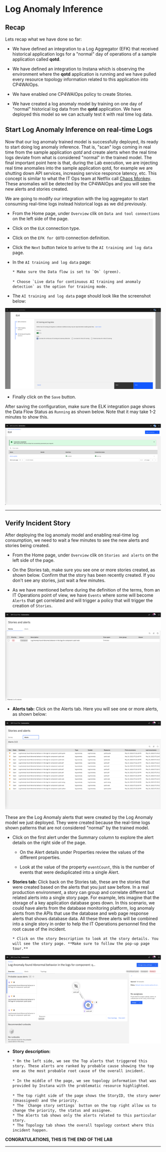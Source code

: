 
# Log Anomaly Inference

## Recap

Lets recap what we have done so far:

* We have defined an integration to a Log Aggregator (EFK) that received historical application logs for a "normal" day of operations of a sample application called **qotd**.

* We have defined an integration to Instana which is observing the environment where the **qotd** application is running and we have pulled every resource topology information related to this application into CP4WAIOps.

* We have enabled one CP4WAIOps policy to create Stories.

* We have created a log anomaly model by training on one day of "normal" historical log data from the **qotd** application. We have deployed this model so we can actually test it with real time log data.  



## Start Log Anomaly Inference on real-time Logs

Now that our log anomaly trained model is successfully deployed, its ready to start doing log anomaly inference. That is, "scan" logs coming in real time from the sample application *qotd* and create alerts when the real time logs deviate from what is considered "normal" in the trained model. 
The final important point here is that, during the Lab execution, we are injecting real time anomalies into the sample application qotd, for example we are shutting down API services, increasing service responce latency, etc. This concept is similar to what the IT Ops team at Netflix call [Chaos Monkey](https://netflix.github.io/chaosmonkey/). These anomalies will be detected by the CP4WAIOps and you will see the new alerts and stories created.

We are going to modify our integration with the log aggregator to start consuming real-time logs instead historical logs as we did previously.

* From the Home page, under `Overview` clik on `Data and tool connections` on the left side of the page. 

* Click on the `ELK` connection type. 

* Click on the `EFK for QOTD` connection definition.

* Click the `Next` button twice to arrive to the `AI training and log data` page.

* In the `AI training and log data` page:

      * Make sure the Data flow is set to `On` (green).

      * Choose `Live data for continuous AI training and anomaly detection` as the option for training mode.

* The `AI training and log data` page should look like the screenshot below:

![Inference](./images/aiops-log-anomaly-training-15.png)

* Finally click on the `Save` button. 

After saving the configuration, make sure the ELK integration page shows the Data Flow Status as `Running` as shown below. Note that it may take 1-2 minutes to show this.

![elk integration 7](./images/elk-integration-77.png "ELK integration 7")



---

## Verify Incident Story

After deploying the log anomaly model and enabling real-time log consumption, we need to wait a few minutes to see the new alerts and stories being created.

* From the Home page, under `Overview` clik on `Stories and alerts` on the left side of the page. 

* On the Stories tab, make sure you see one or more stories created, as shown below. Confirm that the story has been recently created. If you don't see any stories, just wait a few minutes. 

* As we have mentioned before during the definition of the terms, from an IT Operations point of view, we have `Events` where some will become `Alerts` that get correlated and will trigger a policy that will trigger the creation of `Stories`. 

![Inference](./images/aiops-log-anomaly-inference-1.png)

* **Alerts tab:** Click on the Alerts tab. Here you will see one or more alerts, as shown below:


![Inference](./images/aiops-log-anomaly-inference-2.png)


These are the Log Anomaly alerts that were created by the Log Anomaly model we just deployed. They were created because the real-time logs shown patterns that are not considered "normal" by the trained model. 

  * Click on the first alert under the Summary column to explore the alert details on the right side of the page. 

      * On the Alert details under Properties review the values of the different properties. 

      * Look at the value of the property `eventCount`, this is the number of events that were deduplicated into a single Alert. 


* **Stories tab:**  Click back on the Stories tab, these are the stories that were created based on the alerts that you just saw before. In a real production environment, a story can group and correlate different but related alerts into a single story page. For example, lets imagine that the storage of a key application database goes down. In this scenario, we could have alerts from the database monitoring platform, log anomaly alerts from the APIs that use the database and web page response alerts that shows database data. All these three alerts will be combined into a single story in order to help the IT Operations personnel find the root cause of the incident. 


      * Click on the story Description to look at the story details. You will see the story page. **Make sure to follow the pop-up page tour.**

![Inference](./images/aiops-log-anomaly-inference-3.png)

* **Story description:**

      * On the left side, we see the Top alerts that triggered this story. These alerts are ranked by probable cause showing the top one as the most probable root cause of the overall incident.

      * In the middle of the page, we see topology information that was provided by Instana with the problematic resource highlighted. 

      * The top right side of the page shows the StoryID, the story owner (Unassigned) and the priority. 
      * The `Change story settings` button on the top right allow us to change the priority, the status and assignee.  
      * The Alerts tab shows only the alerts related to this particular story.
      * The Topology tab shows the overall topology context where this incident happen.

**CONGRATULATIONS, THIS IS THE END OF THE LAB**

---



